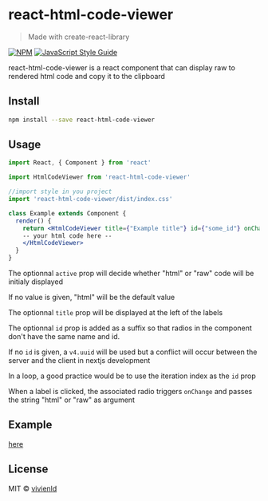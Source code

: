 # react-html-code-viewer

> Made with create-react-library

[![NPM](https://img.shields.io/npm/v/react-html-code-viewer.svg)](https://www.npmjs.com/package/react-html-code-viewer) [![JavaScript Style Guide](https://img.shields.io/badge/code_style-standard-brightgreen.svg)](https://standardjs.com)

react-html-code-viewer is a react component that can display raw to rendered html code and copy it to the clipboard

## Install

```bash
npm install --save react-html-code-viewer
```

## Usage

```jsx
import React, { Component } from 'react'

import HtmlCodeViewer from 'react-html-code-viewer'

//import style in you project
import 'react-html-code-viewer/dist/index.css'

class Example extends Component {
  render() {
    return <HtmlCodeViewer title={"Example title"} id={"some_id"} onChange={(active)=>{}} active={"raw"}>
    -- your html code here --
    </HtmlCodeViewer>
  }
}
```

The optionnal `active` prop will decide whether "html" or "raw" code will be initialy displayed

If no value is given, "html" will be the default value

The optionnal `title` prop will be displayed at the left of the labels

The optionnal `id` prop is added as a suffix so that radios in the component don't have the same name and id. 

If no `id` is given, a `v4.uuid` will be used but a conflict will occur between the server and the client in nextjs development

In a loop, a good practice would be to use the iteration index as the `id` prop

When a label is clicked, the associated radio triggers `onChange` and passes the string "html" or "raw" as argument

## Example

[here](https://vivienld.github.io/react-html-code-viewer/)

## License

MIT © [vivienld](https://github.com/vivienld)
